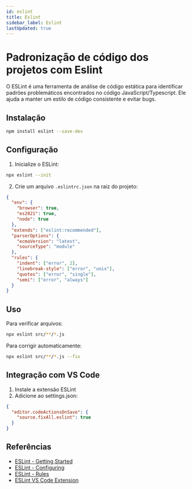 ```yaml
---
id: eslint
title: Eslint
sidebar_label: Eslint
lastUpdated: true
---
```


# Padronização de código dos projetos com Eslint

O ESLint é uma ferramenta de análise de código estática para identificar padrões
problemáticos encontrados no código JavaScript/Typescript. Ele ajuda a manter um
estilo de código consistente e evitar bugs.

## Instalação

```bash
npm install eslint --save-dev
```

## Configuração

1. Inicialize o ESLint:

```bash
npx eslint --init
```

2. Crie um arquivo `.eslintrc.json` na raiz do projeto:

```json
{
  "env": {
    "browser": true,
    "es2021": true,
    "node": true
  },
  "extends": ["eslint:recommended"],
  "parserOptions": {
    "ecmaVersion": "latest",
    "sourceType": "module"
  },
  "rules": {
    "indent": ["error", 2],
    "linebreak-style": ["error", "unix"],
    "quotes": ["error", "single"],
    "semi": ["error", "always"]
  }
}
```

## Uso

Para verificar arquivos:

```bash
npx eslint src/**/*.js
```

Para corrigir automaticamente:

```bash
npx eslint src/**/*.js --fix
```

## Integração com VS Code

1. Instale a extensão ESLint
2. Adicione ao settings.json:

```json
{
  "editor.codeActionsOnSave": {
    "source.fixAll.eslint": true
  }
}
```

## Referências

- [ESLint - Getting Started](https://eslint.org/docs/user-guide/getting-started)
- [ESLint - Configuring](https://eslint.org/docs/user-guide/configuring)
- [ESLint - Rules](https://eslint.org/docs/rules/)
- [ESLint VS Code Extension](https://marketplace.visualstudio.com/items?itemName=dbaeumer.vscode-eslint)
